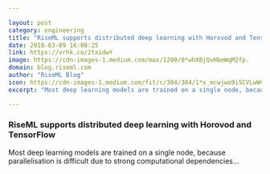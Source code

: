 ```yaml
---

layout: post
category: engineering
title: "RiseML supports distributed deep learning with Horovod and TensorFlow"
date: 2018-03-09 16:08:25
link: https://vrhk.co/2txidwY
image: https://cdn-images-1.medium.com/max/1200/0*whXBjQvHbeWqM2fp.
domain: blog.riseml.com
author: "RiseML Blog"
icon: https://cdn-images-1.medium.com/fit/c/304/304/1*x_mcwjwo9iSCVLwWCwrriA.png
excerpt: "Most deep learning models are trained on a single node, because parallelisation is difficult due to strong computational dependencies…"

---
```


### RiseML supports distributed deep learning with Horovod and TensorFlow

Most deep learning models are trained on a single node, because parallelisation is difficult due to strong computational dependencies…